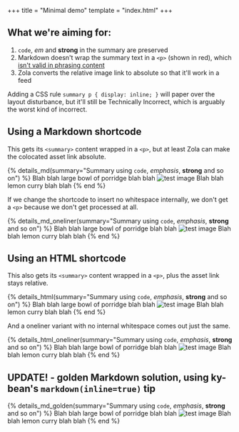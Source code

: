 +++
title = "Minimal demo"
template = "index.html"
+++

## What we're aiming for:

1. `code`, *em* and **strong** in the summary are preserved
2. Markdown doesn't wrap the summary text in a `<p>` (shown in red), which [isn't valid in phrasing content](https://developer.mozilla.org/en-US/docs/Web/HTML/Guides/Content_categories#phrasing_content)
3. Zola converts the relative image link to absolute so that it'll work in a feed

Adding a CSS rule `summary p { display: inline; }` will paper over the layout disturbance, but it'll still be Technically Incorrect, which is arguably the worst kind of incorrect.

## Using a Markdown shortcode

This gets its `<summary>` content wrapped in a `<p>`, but at least Zola can make the colocated asset link absolute.

{% details_md(summary="Summary using `code`, *emphasis*, **strong** and so on") %}
Blah blah large bowl of porridge blah blah
![test image](test.jpg)
Blah blah lemon curry blah blah
{% end %}

If we change the shortcode to insert no whitespace internally, we don't get a `<p>` because we don't get processed at all.

{% details_md_oneliner(summary="Summary using `code`, *emphasis*, **strong** and so on") %}
Blah blah large bowl of porridge blah blah
![test image](test.jpg)
Blah blah lemon curry blah blah
{% end %}

## Using an HTML shortcode

This also gets its `<summary>` content wrapped in a `<p>`, plus the asset link stays relative.

{% details_html(summary="Summary using `code`, *emphasis*, **strong** and so on") %}
Blah blah large bowl of porridge blah blah
![test image](test.jpg)
Blah blah lemon curry blah blah
{% end %}

And a oneliner variant with no internal whitespace comes out just the same.

{% details_html_oneliner(summary="Summary using `code`, *emphasis*, **strong** and so on") %}
Blah blah large bowl of porridge blah blah
![test image](test.jpg)
Blah blah lemon curry blah blah
{% end %}

## UPDATE! - golden Markdown solution, using ky-bean's `markdown(inline=true)` tip

{% details_md_golden(summary="Summary using `code`, *emphasis*, **strong** and so on") %}
Blah blah large bowl of porridge blah blah
![test image](test.jpg)
Blah blah lemon curry blah blah
{% end %}